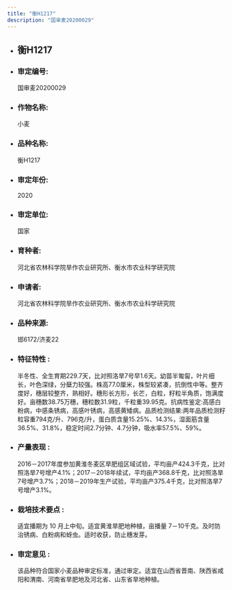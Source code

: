 ```yaml
---
title: "衡H1217"
description: "国审麦20200029"
---
```

* ## 衡H1217
* ###  审定编号:  
   国审麦20200029

*  ### 作物名称:  
   小麦

*   ###  品种名称: 
    衡H1217

*   ### 审定年份: 
    2020

*   ### 审定单位:  
    国家

*   ### 育种者:  
    河北省农林科学院旱作农业研究所、衡水市农业科学研究院

*   ### 申请者:  
    河北省农林科学院旱作农业研究所、衡水市农业科学研究院

*   ### 品种来源:  
    邯6172/济麦22

*   ### 特征特性 : 
    半冬性、全生育期229.7天，比对照洛旱7号早1.6天。幼苗半匍匐，叶片细长，叶色深绿，分蘖力较强。株高77.0厘米，株型较紧凑，抗倒性中等。整齐度好，穗层较整齐，熟相好。穗形长方形，长芒，白粒，籽粒半角质，饱满度好。亩穗数38.75万穗，穗粒数31.9粒，千粒重39.95克。抗病性鉴定:高感白粉病，中感条锈病，高感叶锈病，高感黄矮病。品质检测结果:两年品质检测籽粒容重794克/升、796克/升，蛋白质含量15.25%、14.3%，湿面筋含量36.5%、31.8%，稳定时间2.7分钟、4.7分钟，吸水率57.5%、59%。

*   ### 产量表现 : 
    2016－2017年度参加黄淮冬麦区旱肥组区域试验，平均亩产424.3千克，比对照洛旱7号增产4.1%；2017－2018年续试，平均亩产368.8千克，比对照洛旱7号增产3.7%；2018－2019年生产试验，平均亩产375.4千克，比对照洛旱7号增产3.1%。

*   ### 栽培技术要点 : 
    适宜播期为 10 月上中旬。适宜黄淮旱肥地种植，亩播量 7－10千克。及时防治锈病、白粉病和蚜虫。适时收获，防止穗发芽。

*   ### 审定意见 : 
    该品种符合国家小麦品种审定标准，通过审定。适宜在山西省晋南、陕西省咸阳和渭南、河南省旱肥地及河北省、山东省旱地种植。
